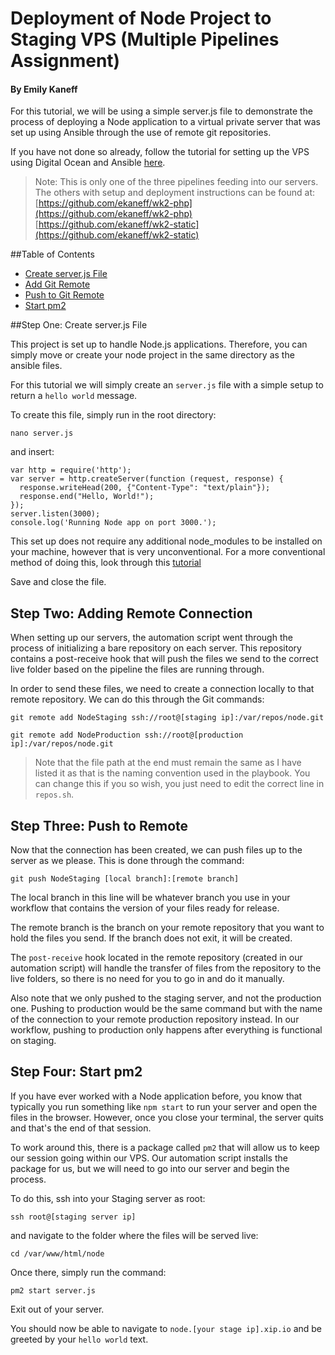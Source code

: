 # Deployment of Node Project to Staging VPS (Multiple Pipelines Assignment)
#### By Emily Kaneff

For this tutorial, we will be using a simple server.js file to demonstrate the process of deploying a Node application to a virtual private server that was set up using Ansible through the use of remote git repositories.

If you have not done so already, follow the tutorial for setting up the VPS using Digital Ocean and Ansible [here](setup.md). 

>Note: This is only one of the three pipelines feeding into our servers. The others with setup and deployment instructions can be found at: <br>
>[https://github.com/ekaneff/wk2-php](https://github.com/ekaneff/wk2-php) <br>
>[https://github.com/ekaneff/wk2-static](https://github.com/ekaneff/wk2-static)

##Table of Contents

* [Create server.js File](#one)
* [Add Git Remote](#two)
* [Push to Git Remote](#three)
* [Start pm2](#four)

<a name="one"></a>
##Step One: Create server.js File

This project is set up to handle Node.js applications. Therefore, you can simply move or create your node project in the same directory as the ansible files.

For this tutorial we will simply create an `server.js` file with a simple setup to return a `hello world` message. 

To create this file, simply run in the root directory: 

```shell
nano server.js
```

and insert: 

```shell
var http = require('http');
var server = http.createServer(function (request, response) {
  response.writeHead(200, {"Content-Type": "text/plain"});
  response.end("Hello, World!");
});
server.listen(3000);
console.log('Running Node app on port 3000.');
```

This set up does not require any additional node_modules to be installed on your machine, however that is very unconventional. For a more conventional method of doing this, look through this [tutorial](https://www.digitalocean.com/community/tutorials/how-to-set-up-a-node-js-application-for-production-on-ubuntu-16-04)

Save and close the file. 

<a name="two"></a>
## Step Two: Adding Remote Connection

When setting up our servers, the automation script went through the process of initializing a bare repository on each server. This repository contains a post-receive hook that will push the files we send to the correct live folder based on the pipeline the files are running through. 

In order to send these files, we need to create a connection locally to that remote repository. We can do this through the Git commands: 

```shell
git remote add NodeStaging ssh://root@[staging ip]:/var/repos/node.git

git remote add NodeProduction ssh://root@[production ip]:/var/repos/node.git
```

>Note that the file path at the end must remain the same as I have listed it as that is the naming convention used in the playbook. You can change this if you so wish, you just need to edit the correct line in `repos.sh`. 

## Step Three: Push to Remote

Now that the connection has been created, we can push files up to the server as we please. This is done through the command: 

```shell
git push NodeStaging [local branch]:[remote branch]
```

The local branch in this line will be whatever branch you use in your workflow that contains the version of your files ready for release. 

The remote branch is the branch on your remote repository that you want to hold the files you send. If the branch does not exit, it will be created. 

The `post-receive` hook located in the remote repository (created in our automation script) will handle the transfer of files from the repository to the live folders, so there is no need for you to go in and do it manually. 

Also note that we only pushed to the staging server, and not the production one. Pushing to production would be the same command but with the name of the connection to your remote production repository instead. In our workflow, pushing to production only happens after everything is functional on staging. 

## Step Four: Start pm2

If you have ever worked with a Node application before, you know that typically you run something like `npm start` to run your server and open the files in the browser. However, once you close your terminal, the server quits and that's the end of that session. 

To work around this, there is a package called `pm2` that will allow us to keep our session going within our VPS. Our automation script installs the package for us, but we will need to go into our server and begin the process. 

To do this, ssh into your Staging server as root: 

```shell
ssh root@[staging server ip]
``` 

and navigate to the folder where the files will be served live: 

```shell
cd /var/www/html/node
```

Once there, simply run the command: 

```shell
pm2 start server.js
```

Exit out of your server. 

You should now be able to navigate to `node.[your stage ip].xip.io` and be greeted by your `hello world` text.